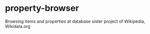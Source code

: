 property-browser
================

Browsing items and properties at database sister project of Wikipedia, Wikidata.org